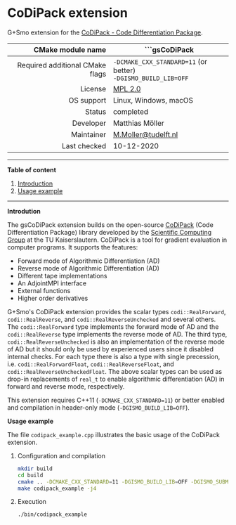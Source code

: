 # CoDiPack extension

G+Smo extension for the [CoDiPack - Code Differentiation Package](https://www.scicomp.uni-kl.de/software/codi/).

|CMake module name|```gsCoDiPack|
|--:|---|
|Required additional CMake flags|```-DCMAKE_CXX_STANDARD=11``` (or better)<br>```-DGISMO_BUILD_LIB=OFF```|
|License|[MPL 2.0](https://www.mozilla.org/en-US/MPL/2.0/)|
|OS support|Linux, Windows, macOS|
|Status|completed|
|Developer|Matthias Möller|
|Maintainer|M.Moller@tudelft.nl|
|Last checked|10-12-2020|

***
__Table of content__
1. [Introduction](#introduction)
2. [Usage example](#usage_example)
***

__Introdution__

The gsCoDiPack extension builds on the open-source
[CoDiPack](https://github.com/SciCompKL/CoDiPack) (Code
Differentiation Package) library developed by the [Scientific
Computing Group](http://www.scicomp.uni-kl.de/) at the TU
Kaiserslautern. CoDiPack is a tool for gradient evaluation in computer
programs. It supports the features:

-  Forward mode of Algorithmic Differentiation (AD)
-  Reverse mode of Algorithmic Differentiation (AD)
-  Different tape implementations
-  An AdjointMPI interface
-  External functions
-  Higher order derivatives

G+Smo's CoDiPack extension provides the scalar types
```codi::RealForward```, ```codi::RealReverse```, and
```codi::RealReverseUnchecked``` and several others. The
```codi::RealForward``` type implements the forward mode of AD and the
```codi::RealReverse``` type implements the reverse mode of AD. The
third type, ```codi::RealReverseUnchecked``` is also an implementation
of the reverse mode of AD but it should only be used by experienced
users since it disabled internal checks. For each type there is also a
type with single precession, i.e. ```codi::RealForwardFloat```,
```codi::RealReverseFloat```, and
```codi::RealReverseUncheckedFloat```. The above scalar types can be
used as drop-in replacements of ```real_t``` to enable algorithmic
differentiation (AD) in forward and reverse mode, respectively.

This extension requires C++11 (```-DCMAKE_CXX_STANDARD=11```) or
better enabled and compilation in header-only mode
(```-DGISMO_BUILD_LIB=OFF```).

__Usage example__

The file ```codipack_example.cpp``` illustrates the basic usage of the CoDiPack extension.

1.  Configuration and compilation
    ```bash
    mkdir build
    cd build
    cmake .. -DCMAKE_CXX_STANDARD=11 -DGISMO_BUILD_LIB=OFF -DGISMO_SUBMODULES="gsCoDiPack"
    make codipack_example -j4
    ```
2.  Execution
    ```bash
    ./bin/codipack_example
    ```
